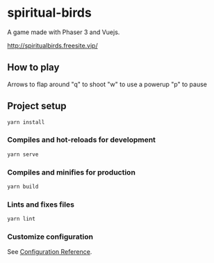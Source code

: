 # spiritual-birds

A game made with Phaser 3 and Vuejs.

<http://spiritualbirds.freesite.vip/>

## How to play

Arrows to flap around
"q" to shoot
"w" to use a powerup
"p" to pause

## Project setup

```bash
yarn install
```

### Compiles and hot-reloads for development

```bash
yarn serve
```

### Compiles and minifies for production

```bash
yarn build
```

### Lints and fixes files

```bash
yarn lint
```

### Customize configuration

See [Configuration Reference](https://cli.vuejs.org/config/).
